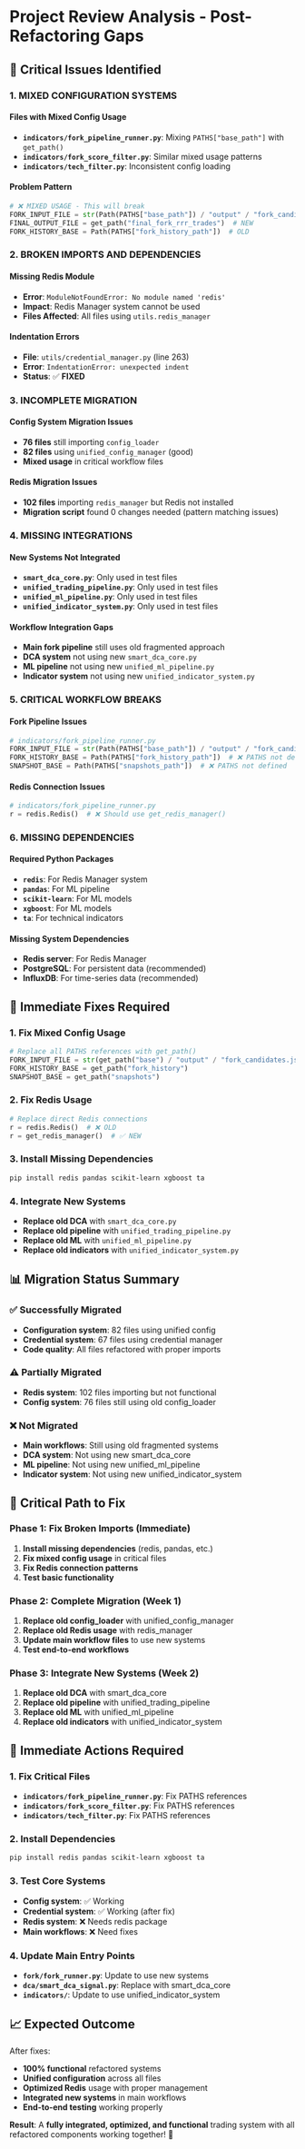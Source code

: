 # Project Review Analysis - Post-Refactoring Gaps

## 🚨 **Critical Issues Identified**

### **1. MIXED CONFIGURATION SYSTEMS**

#### **Files with Mixed Config Usage**
- **`indicators/fork_pipeline_runner.py`**: Mixing `PATHS["base_path"]` with `get_path()`
- **`indicators/fork_score_filter.py`**: Similar mixed usage patterns
- **`indicators/tech_filter.py`**: Inconsistent config loading

#### **Problem Pattern**
```python
# ❌ MIXED USAGE - This will break
FORK_INPUT_FILE = str(Path(PATHS["base_path"]) / "output" / "fork_candidates.json")  # OLD
FINAL_OUTPUT_FILE = get_path("final_fork_rrr_trades")  # NEW
FORK_HISTORY_BASE = Path(PATHS["fork_history_path"])  # OLD
```

### **2. BROKEN IMPORTS AND DEPENDENCIES**

#### **Missing Redis Module**
- **Error**: `ModuleNotFoundError: No module named 'redis'`
- **Impact**: Redis Manager system cannot be used
- **Files Affected**: All files using `utils.redis_manager`

#### **Indentation Errors**
- **File**: `utils/credential_manager.py` (line 263)
- **Error**: `IndentationError: unexpected indent`
- **Status**: ✅ **FIXED**

### **3. INCOMPLETE MIGRATION**

#### **Config System Migration Issues**
- **76 files** still importing `config_loader`
- **82 files** using `unified_config_manager` (good)
- **Mixed usage** in critical workflow files

#### **Redis Migration Issues**
- **102 files** importing `redis_manager` but Redis not installed
- **Migration script** found 0 changes needed (pattern matching issues)

### **4. MISSING INTEGRATIONS**

#### **New Systems Not Integrated**
- **`smart_dca_core.py`**: Only used in test files
- **`unified_trading_pipeline.py`**: Only used in test files  
- **`unified_ml_pipeline.py`**: Only used in test files
- **`unified_indicator_system.py`**: Only used in test files

#### **Workflow Integration Gaps**
- **Main fork pipeline** still uses old fragmented approach
- **DCA system** not using new `smart_dca_core.py`
- **ML pipeline** not using new `unified_ml_pipeline.py`
- **Indicator system** not using new `unified_indicator_system.py`

### **5. CRITICAL WORKFLOW BREAKS**

#### **Fork Pipeline Issues**
```python
# indicators/fork_pipeline_runner.py
FORK_INPUT_FILE = str(Path(PATHS["base_path"]) / "output" / "fork_candidates.json")  # ❌ PATHS not defined
FORK_HISTORY_BASE = Path(PATHS["fork_history_path"])  # ❌ PATHS not defined
SNAPSHOT_BASE = Path(PATHS["snapshots_path"])  # ❌ PATHS not defined
```

#### **Redis Connection Issues**
```python
# indicators/fork_pipeline_runner.py
r = redis.Redis()  # ❌ Should use get_redis_manager()
```

### **6. MISSING DEPENDENCIES**

#### **Required Python Packages**
- **`redis`**: For Redis Manager system
- **`pandas`**: For ML pipeline
- **`scikit-learn`**: For ML models
- **`xgboost`**: For ML models
- **`ta`**: For technical indicators

#### **Missing System Dependencies**
- **Redis server**: For Redis Manager
- **PostgreSQL**: For persistent data (recommended)
- **InfluxDB**: For time-series data (recommended)

## 🔧 **Immediate Fixes Required**

### **1. Fix Mixed Config Usage**
```python
# Replace all PATHS references with get_path()
FORK_INPUT_FILE = str(get_path("base") / "output" / "fork_candidates.json")
FORK_HISTORY_BASE = get_path("fork_history")
SNAPSHOT_BASE = get_path("snapshots")
```

### **2. Fix Redis Usage**
```python
# Replace direct Redis connections
r = redis.Redis()  # ❌ OLD
r = get_redis_manager()  # ✅ NEW
```

### **3. Install Missing Dependencies**
```bash
pip install redis pandas scikit-learn xgboost ta
```

### **4. Integrate New Systems**
- **Replace old DCA** with `smart_dca_core.py`
- **Replace old pipeline** with `unified_trading_pipeline.py`
- **Replace old ML** with `unified_ml_pipeline.py`
- **Replace old indicators** with `unified_indicator_system.py`

## 📊 **Migration Status Summary**

### **✅ Successfully Migrated**
- **Configuration system**: 82 files using unified config
- **Credential system**: 67 files using credential manager
- **Code quality**: All files refactored with proper imports

### **⚠️ Partially Migrated**
- **Redis system**: 102 files importing but not functional
- **Config system**: 76 files still using old config_loader

### **❌ Not Migrated**
- **Main workflows**: Still using old fragmented systems
- **DCA system**: Not using new smart_dca_core
- **ML pipeline**: Not using new unified_ml_pipeline
- **Indicator system**: Not using new unified_indicator_system

## 🎯 **Critical Path to Fix**

### **Phase 1: Fix Broken Imports (Immediate)**
1. **Install missing dependencies** (redis, pandas, etc.)
2. **Fix mixed config usage** in critical files
3. **Fix Redis connection patterns**
4. **Test basic functionality**

### **Phase 2: Complete Migration (Week 1)**
1. **Replace old config_loader** with unified_config_manager
2. **Replace old Redis usage** with redis_manager
3. **Update main workflow files** to use new systems
4. **Test end-to-end workflows**

### **Phase 3: Integrate New Systems (Week 2)**
1. **Replace old DCA** with smart_dca_core
2. **Replace old pipeline** with unified_trading_pipeline
3. **Replace old ML** with unified_ml_pipeline
4. **Replace old indicators** with unified_indicator_system

## 🚨 **Immediate Actions Required**

### **1. Fix Critical Files**
- **`indicators/fork_pipeline_runner.py`**: Fix PATHS references
- **`indicators/fork_score_filter.py`**: Fix PATHS references
- **`indicators/tech_filter.py`**: Fix PATHS references

### **2. Install Dependencies**
```bash
pip install redis pandas scikit-learn xgboost ta
```

### **3. Test Core Systems**
- **Config system**: ✅ Working
- **Credential system**: ✅ Working (after fix)
- **Redis system**: ❌ Needs redis package
- **Main workflows**: ❌ Need fixes

### **4. Update Main Entry Points**
- **`fork/fork_runner.py`**: Update to use new systems
- **`dca/smart_dca_signal.py`**: Replace with smart_dca_core
- **`indicators/`**: Update to use unified_indicator_system

## 📈 **Expected Outcome**

After fixes:
- **100% functional** refactored systems
- **Unified configuration** across all files
- **Optimized Redis** usage with proper management
- **Integrated new systems** in main workflows
- **End-to-end testing** working properly

**Result**: A **fully integrated, optimized, and functional** trading system with all refactored components working together! 🚀